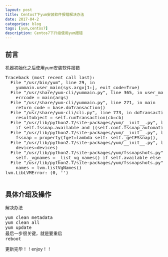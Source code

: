 ```yaml
---
layout: post
title: Centos7下yum安装软件报错解决办法
date: 2017-04-2
categories: blog
tags: [yum,centos7]
description: Centos7下升级使用yum报错
---
```



## 前言

机器初始化之后使用yum安装软件报错
<pre>
Traceback (most recent call last):
  File "/usr/bin/yum", line 29, in <module>
    yummain.user_main(sys.argv[1:], exit_code=True)
  File "/usr/share/yum-cli/yummain.py", line 365, in user_main
    errcode = main(args)
  File "/usr/share/yum-cli/yummain.py", line 271, in main
    return_code = base.doTransaction()
  File "/usr/share/yum-cli/cli.py", line 773, in doTransaction
    resultobject = self.runTransaction(cb=cb)
  File "/usr/lib/python2.7/site-packages/yum/__init__.py", line 1736, in runTransaction
    if self.fssnap.available and ((self.conf.fssnap_automatic_pre or
  File "/usr/lib/python2.7/site-packages/yum/__init__.py", line 1126, in <lambda>
    fssnap = property(fget=lambda self: self._getFSsnap(),
  File "/usr/lib/python2.7/site-packages/yum/__init__.py", line 1062, in _getFSsnap
    devices=devices)
  File "/usr/lib/python2.7/site-packages/yum/fssnapshots.py", line 158, in __init__
    self._vgnames = _list_vg_names() if self.available else []
  File "/usr/lib/python2.7/site-packages/yum/fssnapshots.py", line 56, in _list_vg_names
    names = lvm.listVgNames()
lvm.LibLVMError: (0, '')

</pre>


## 具体介绍及操作
解决办法
<pre>
yum clean metadata
yum clean all
yum update
最后一步很关键，就是要重启
reboot
</pre>



更新完毕！！enjoy！！

